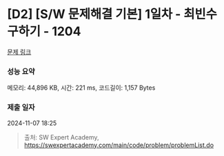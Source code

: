 # [D2] [S/W 문제해결 기본] 1일차 - 최빈수 구하기 - 1204 

[문제 링크](https://swexpertacademy.com/main/code/problem/problemDetail.do?contestProbId=AV13zo1KAAACFAYh) 

### 성능 요약

메모리: 44,896 KB, 시간: 221 ms, 코드길이: 1,157 Bytes

### 제출 일자

2024-11-07 18:25



> 출처: SW Expert Academy, https://swexpertacademy.com/main/code/problem/problemList.do